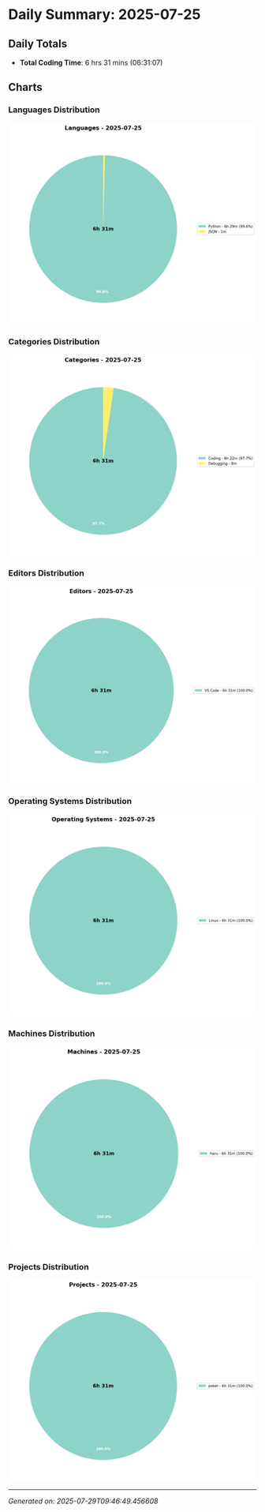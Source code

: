 # Daily Summary: 2025-07-25

## Daily Totals
- **Total Coding Time**: 6 hrs 31 mins (06:31:07)

## Charts

### Languages Distribution
![Languages](/charts/languages_-_2025-07-25.png)

### Categories Distribution
![Categories](/charts/categories_-_2025-07-25.png)

### Editors Distribution
![Editors](/charts/editors_-_2025-07-25.png)

### Operating Systems Distribution
![Operating Systems](/charts/operating_systems_-_2025-07-25.png)

### Machines Distribution
![Machines](/charts/machines_-_2025-07-25.png)

### Projects Distribution
![Projects](/charts/projects_-_2025-07-25.png)

---
*Generated on: 2025-07-29T09:46:49.456608*
